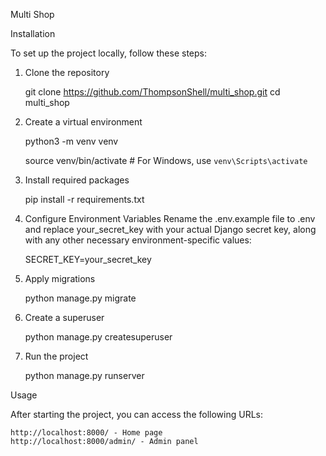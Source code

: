 Multi Shop

Installation

To set up the project locally, follow these steps:

1. Clone the repository

   
   git clone https://github.com/ThompsonShell/multi_shop.git
   cd multi_shop



3.  Create a virtual environment


      python3 -m venv venv

      source venv/bin/activate # For Windows, use `venv\Scripts\activate`


4. Install required packages

      
      pip install -r requirements.txt

5. Configure Environment Variables
Rename the .env.example file to .env and replace your_secret_key with your actual Django secret key, along with any other necessary environment-specific values:

   
      SECRET_KEY=your_secret_key

6. Apply migrations

   
      python manage.py migrate

7. Create a superuser

   
      python manage.py createsuperuser

8. Run the project


    python manage.py runserver

Usage

After starting the project, you can access the following URLs:

    http://localhost:8000/ - Home page
    http://localhost:8000/admin/ - Admin panel
